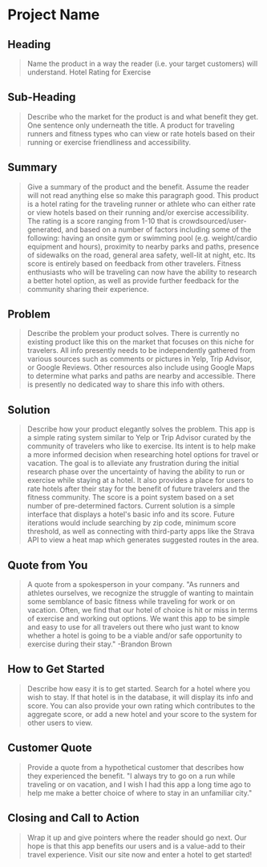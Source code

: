 # Project Name #

<!--
> This material was originally posted [here](http://www.quora.com/What-is-Amazons-approach-to-product-development-and-product-management). It is reproduced here for posterities sake.

There is an approach called "working backwards" that is widely used at Amazon. They work backwards from the customer, rather than starting with an idea for a product and trying to bolt customers onto it. While working backwards can be applied to any specific product decision, using this approach is especially important when developing new products or features.

For new initiatives a product manager typically starts by writing an internal press release announcing the finished product. The target audience for the press release is the new/updated product's customers, which can be retail customers or internal users of a tool or technology. Internal press releases are centered around the customer problem, how current solutions (internal or external) fail, and how the new product will blow away existing solutions.

If the benefits listed don't sound very interesting or exciting to customers, then perhaps they're not (and shouldn't be built). Instead, the product manager should keep iterating on the press release until they've come up with benefits that actually sound like benefits. Iterating on a press release is a lot less expensive than iterating on the product itself (and quicker!).

If the press release is more than a page and a half, it is probably too long. Keep it simple. 3-4 sentences for most paragraphs. Cut out the fat. Don't make it into a spec. You can accompany the press release with a FAQ that answers all of the other business or execution questions so the press release can stay focused on what the customer gets. My rule of thumb is that if the press release is hard to write, then the product is probably going to suck. Keep working at it until the outline for each paragraph flows.

Oh, and I also like to write press-releases in what I call "Oprah-speak" for mainstream consumer products. Imagine you're sitting on Oprah's couch and have just explained the product to her, and then you listen as she explains it to her audience. That's "Oprah-speak", not "Geek-speak".

Once the project moves into development, the press release can be used as a touchstone; a guiding light. The product team can ask themselves, "Are we building what is in the press release?" If they find they're spending time building things that aren't in the press release (overbuilding), they need to ask themselves why. This keeps product development focused on achieving the customer benefits and not building extraneous stuff that takes longer to build, takes resources to maintain, and doesn't provide real customer benefit (at least not enough to warrant inclusion in the press release).
 -->

## Heading ##
  > Name the product in a way the reader (i.e. your target customers) will understand.
  Hotel Rating for Exercise

## Sub-Heading ##
  > Describe who the market for the product is and what benefit they get. One sentence only underneath the title.
  A product for traveling runners and fitness types who can view or rate hotels based on their running or exercise friendliness and accessibility.

## Summary ##
  > Give a summary of the product and the benefit. Assume the reader will not read anything else so make this paragraph good.
  This product is a hotel rating for the traveling runner or athlete who can either rate or view hotels based on their running and/or exercise accessibility. The rating is a score ranging from 1-10 that is crowdsourced/user-generated, and based on a number of factors including some of the following: having an onsite gym or swimming pool (e.g. weight/cardio equipment and hours), proximity to nearby parks and paths, presence of sidewalks on the road, general area safety, well-lit at night, etc. Its score is entirely based on feedback from other travelers. Fitness enthusiasts who will be traveling can now have the ability to research a better hotel option, as well as provide further feedback for the community sharing their experience.

## Problem ##
  > Describe the problem your product solves.
  There is currently no existing product like this on the market that focuses on this niche for travelers. All info presently needs to be independently gathered from various sources such as comments or pictures in Yelp, Trip Advisor, or Google Reviews. Other resources also include using Google Maps to determine what parks and paths are nearby and accessible. There is presently no dedicated way to share this info with others.

## Solution ##
  > Describe how your product elegantly solves the problem.
  This app is a simple rating system similar to Yelp or Trip Advisor curated by the community of travelers who like to exercise. Its intent is to help make a more informed decision when researching hotel options for travel or vacation. The goal is to alleviate any frustration during the initial research phase over the uncertainty of having the ability to run or exercise while staying at a hotel. It also provides a place for users to rate hotels after their stay for the benefit of future travelers and the fitness community. The score is a point system based on a set number of pre-determined factors. Current solution is a simple interface that displays a hotel's basic info and its score. Future iterations would include searching by zip code, minimum score threshold, as well as connecting with third-party apps like the Strava API to view a heat map which generates suggested routes in the area.

## Quote from You ##
  > A quote from a spokesperson in your company.
  "As runners and athletes ourselves, we recognize the struggle of wanting to maintain some semblance of basic fitness while traveling for
  work or on vacation. Often, we find that our hotel of choice is hit or miss in terms of exercise and working out options. We want this app to be simple and easy to use for all travelers out there who just want to know whether a hotel is going to be a viable and/or safe opportunity to exercise during their stay." -Brandon Brown

## How to Get Started ##
  > Describe how easy it is to get started.
  Search for a hotel where you wish to stay. If that hotel is in the database, it will display its info and score. You can also provide your own
  rating which contributes to the aggregate score, or add a new hotel and your score to the system for other users to view.

## Customer Quote ##
  > Provide a quote from a hypothetical customer that describes how they experienced the benefit.
  "I always try to go on a run while traveling or on vacation, and I wish I had this app a long time ago to help me make a better
  choice of where to stay in an unfamiliar city."

## Closing and Call to Action ##
  > Wrap it up and give pointers where the reader should go next.
  Our hope is that this app benefits our users and is a value-add to their travel experience. Visit our site now and enter a hotel to get
  started!
